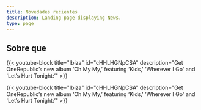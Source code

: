```yaml
---
title: Novedades recientes
description: Landing page displaying News.
type: page
---
```

## Sobre que



{{< youtube-block title="Ibiza" id="cHHLHGNpCSA" description="Get OneRepublic’s new album ‘Oh My My,’ featuring ‘Kids,' 'Wherever I Go' and 'Let’s Hurt Tonight:’" >}}

{{< youtube-block title="Ibiza" id="cHHLHGNpCSA" description="Get OneRepublic’s new album ‘Oh My My,’ featuring ‘Kids,' 'Wherever I Go' and 'Let’s Hurt Tonight:’" >}}

